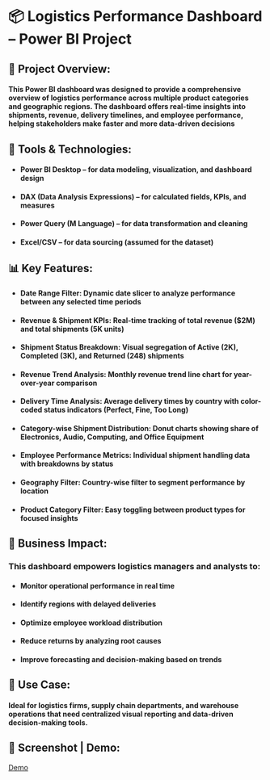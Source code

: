 # 📦 Logistics Performance Dashboard – Power BI Project

## 📁 Project Overview:

#### This Power BI dashboard was designed to provide a comprehensive overview of logistics performance across multiple product categories and geographic regions. The dashboard offers real-time insights into shipments, revenue, delivery timelines, and employee performance, helping stakeholders make faster and more data-driven decisions

## 🧰 Tools & Technologies:

* #### Power BI Desktop – for data modeling, visualization, and dashboard design
* #### DAX (Data Analysis Expressions) – for calculated fields, KPIs, and measures
* #### Power Query (M Language) – for data transformation and cleaning
* #### Excel/CSV – for data sourcing (assumed for the dataset)

## 📊 Key Features:
* #### Date Range Filter: Dynamic date slicer to analyze performance between any selected time periods

* #### Revenue & Shipment KPIs: Real-time tracking of total revenue ($2M) and total shipments (5K units)

* #### Shipment Status Breakdown: Visual segregation of Active (2K), Completed (3K), and Returned (248) shipments

* #### Revenue Trend Analysis: Monthly revenue trend line chart for year-over-year comparison

* #### Delivery Time Analysis: Average delivery times by country with color-coded status indicators (Perfect, Fine, Too Long)

* #### Category-wise Shipment Distribution: Donut charts showing share of Electronics, Audio, Computing, and Office Equipment

* #### Employee Performance Metrics: Individual shipment handling data with breakdowns by status

* #### Geography Filter: Country-wise filter to segment performance by location

* #### Product Category Filter: Easy toggling between product types for focused insights

## 🎯 Business Impact:
### This dashboard empowers logistics managers and analysts to:

* #### Monitor operational performance in real time

* #### Identify regions with delayed deliveries

* #### Optimize employee workload distribution

* #### Reduce returns by analyzing root causes

* #### Improve forecasting and decision-making based on trends

## 📁 Use Case:
#### Ideal for logistics firms, supply chain departments, and warehouse operations that need centralized visual reporting and data-driven decision-making tools.

## 📌 Screenshot | Demo:

[Demo](https://github.com/maneeshbkrishna/Logistic-PowerBi-Dashboard/blob/main/Logistic%20PowerBi%20Project%20Image.png)
